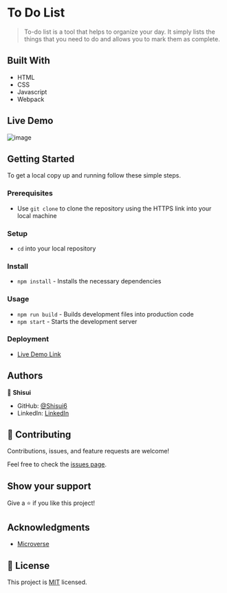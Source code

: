 # To Do List

> To-do list is a tool that helps to organize your day. It simply lists the things that you need to do and allows you to mark them as complete.

## Built With

- HTML
- CSS
- Javascript
- Webpack

## Live Demo

![image](https://user-images.githubusercontent.com/37116322/200015353-954e6750-9bbe-41cb-99cf-f575c8a7b67f.png)

## Getting Started

To get a local copy up and running follow these simple steps.

### Prerequisites

- Use `git clone` to clone the repository using the HTTPS link into your local machine

### Setup

- `cd` into your local repository

### Install

- `npm install` - Installs the necessary dependencies

### Usage

- `npm run build` - Builds development files into production code
- `npm start` - Starts the development server

### Deployment

- [Live Demo Link](https://shisui6.github.io/to-do-list/)

## Authors

👤 **Shisui**

- GitHub: [@Shisui6](https://github.com/Shisui6)
- LinkedIn: [LinkedIn](https://www.linkedin.com/in/okemdi-udeh-1b472615a/)

## 🤝 Contributing

Contributions, issues, and feature requests are welcome!

Feel free to check the [issues page](../../issues/).

## Show your support

Give a ⭐️ if you like this project!

## Acknowledgments

- [Microverse](https://www.microverse.org/)

## 📝 License

This project is [MIT](./LICENSE) licensed.

